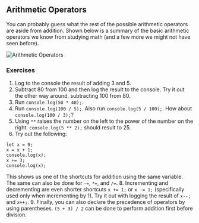 ## Arithmetic Operators

You can probably guess what the rest of the possible arithmetic operators are aside from addition. Shown below is a summary of the basic arithmetic operators we know from studying math (and a few more we might not have seen before).

![](../_media/arithmetic-operators.png "Arithmetic Operators")

### Exercises

1. Log to the console the result of adding 3 and 5.
2. Subtract 80 from 100 and then log the result to the console. Try it out the other way around, subtracting 100 from 80.
3. Run `console.log(50 * 48);`.
4. Run `console.log(100 / 5);`. Also run `console.log(5 / 100);`. How about `console.log(100 / 3);`?
5. Using `**` raises the number on the left to the power of the number on the right. `console.log(5 ** 2);` should result to 25.
6. Try out the following:
```
let x = 9;
x = x + 1;
console.log(x);
x += 3;
console.log(x);
```
This shows us one of the shortcuts for addition using the same variable. The same can also be done for `-=`, `*=`, and `/=`.
8. Incrementing and decrementing are even shorter shortcuts `x += 1;` or `x -= 1;` (specifically used only when incrementing by 1). Try it out with logging the result of `x--;` and `x++;`.
9. Finally, you can also declare the precedence of operators by using parentheses. `(5 + 3) / 2` can be done to perform addition first before division.